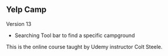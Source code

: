 ## Yelp Camp

Version 13 
* Searching Tool bar to find a specific campground

This is the online course taught by Udemy instructor Colt Steele.
